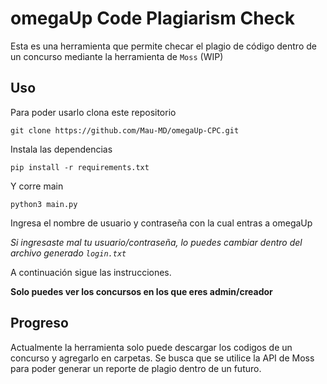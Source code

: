 # omegaUp Code Plagiarism Check

Esta es una herramienta que permite checar el plagio de código dentro de un concurso mediante la herramienta de `Moss` (WIP)

## Uso

Para poder usarlo clona este repositorio

`git clone https://github.com/Mau-MD/omegaUp-CPC.git`

Instala las dependencias

`pip install -r requirements.txt`

Y corre main

`python3 main.py`

Ingresa el nombre de usuario y contraseña con la cual entras a omegaUp

_Si ingresaste mal tu usuario/contraseña, lo puedes cambiar dentro del archivo generado `login.txt`_

A continuación sigue las instrucciones.

**Solo puedes ver los concursos en los que eres admin/creador**

## Progreso

Actualmente la herramienta solo puede descargar los codigos de un concurso y agregarlo en carpetas. Se busca que se utilice la API de Moss para poder generar un reporte de plagio dentro de un futuro.
